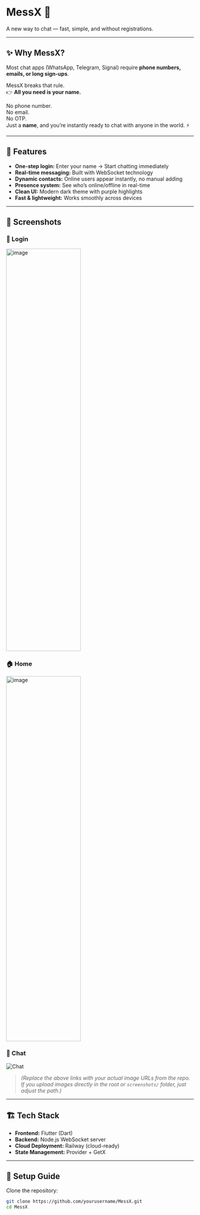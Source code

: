# MessX 💬  
A new way to chat — fast, simple, and without registrations.  

---

## ✨ Why MessX?
Most chat apps (WhatsApp, Telegram, Signal) require **phone numbers, emails, or long sign-ups**.  

MessX breaks that rule.  
👉 **All you need is your name.**  

No phone number.  
No email.  
No OTP.  
Just a **name**, and you’re instantly ready to chat with anyone in the world. ⚡  

---

## 🚀 Features
- **One-step login:** Enter your name → Start chatting immediately  
- **Real-time messaging:** Built with WebSocket technology  
- **Dynamic contacts:** Online users appear instantly, no manual adding  
- **Presence system:** See who’s online/offline in real-time  
- **Clean UI:** Modern dark theme with purple highlights  
- **Fast & lightweight:** Works smoothly across devices  

---

## 📸 Screenshots

### 🔑 Login
<img width="200" height="1080" alt="image" src="https://github.com/user-attachments/assets/3d69457c-63d8-4145-8bee-303c5ab4f775" />


### 🏠 Home
<img width="200" height="980" alt="image" src="https://github.com/user-attachments/assets/3758b180-4377-4d26-ae01-cb8dbb84c39b" />


### 💬 Chat
![Chat](https://github.com/yourusername/MessX/blob/main/assets/screenshots/chat.png)

> *(Replace the above links with your actual image URLs from the repo. If you upload images directly in the root or `screenshots/` folder, just adjust the path.)*

---

## 🏗️ Tech Stack
- **Frontend:** Flutter (Dart)  
- **Backend:** Node.js WebSocket server  
- **Cloud Deployment:** Railway (cloud-ready)  
- **State Management:** Provider + GetX  

---

## 🔧 Setup Guide

Clone the repository:
```bash
git clone https://github.com/yourusername/MessX.git
cd MessX
